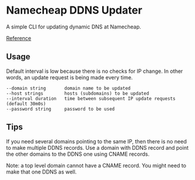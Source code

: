 # Namecheap DDNS Updater

A simple CLI for updating dynamic DNS at Namecheap.

[Reference](https://www.namecheap.com/support/knowledgebase/article.aspx/29/11/how-to-dynamically-update-the-hosts-ip-with-an-http-request/)

## Usage
Default interval is low because there is no checks for IP change.
In other words, an update request is being made every time.
```
--domain string       domain name to be updated
--host strings        hosts (subdomains) to be updated
--interval duration   time between subsequent IP update requests (default 30m0s)
--password string     password to be used
```

## Tips
If you need several domains pointing to the same IP, then there is no need to make multiple DDNS records.
Use a domain with DDNS record and point the other domains to the DDNS one using CNAME records.

Note: a top level domain cannot have a CNAME record. You might need to make that one DDNS as well.
